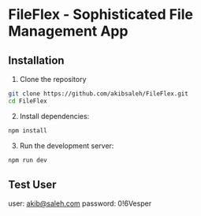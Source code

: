 # FileFlex - Sophisticated File Management App

## Installation

1. Clone the repository

```sh
git clone https://github.com/akibsaleh/FileFlex.git
cd FileFlex
```

2. Install dependencies:

```sh
npm install
```

3. Run the development server:

```sh
npm run dev
```

## Test User

user: akib@saleh.com
password: 0!6Vesper
